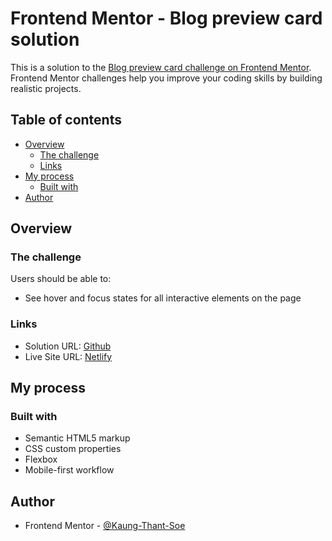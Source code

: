 # Frontend Mentor - Blog preview card solution

This is a solution to the [Blog preview card challenge on Frontend Mentor](https://www.frontendmentor.io/challenges/blog-preview-card-ckPaj01IcS). Frontend Mentor challenges help you improve your coding skills by building realistic projects.

## Table of contents

-   [Overview](#overview)
    -   [The challenge](#the-challenge)
    -   [Links](#links)
-   [My process](#my-process)
    -   [Built with](#built-with)
-   [Author](#author)

## Overview

### The challenge

Users should be able to:

-   See hover and focus states for all interactive elements on the page

### Links

-   Solution URL: [Github](https://github.com/Kaung-Thant-Soe/blog-preview-card-main)
-   Live Site URL: [Netlify](https://lambent-kelpie-96b83d.netlify.app/)

## My process

### Built with

-   Semantic HTML5 markup
-   CSS custom properties
-   Flexbox
-   Mobile-first workflow

## Author

-   Frontend Mentor - [@Kaung-Thant-Soe](https://www.frontendmentor.io/profile/Kaung-Thant-Soe)
